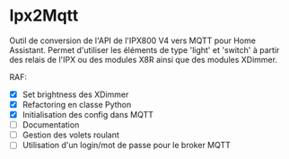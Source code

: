 # Ipx2Mqtt

Outil de conversion de l'API de l'IPX800 V4 vers MQTT pour Home Assistant. Permet d'utiliser les éléments de type 'light' et 'switch' à partir des relais de l'IPX ou des modules X8R ainsi que des modules XDimmer.

RAF:

- [x] Set brightness des XDimmer
- [x] Refactoring en classe Python
- [x] Initialisation des config dans MQTT
- [ ] Documentation
- [ ] Gestion des volets roulant
- [ ] Utilisation d'un login/mot de passe pour le broker MQTT
